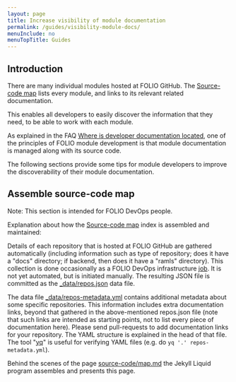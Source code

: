 ```yaml
---
layout: page
title: Increase visibility of module documentation
permalink: /guides/visibility-module-docs/
menuInclude: no
menuTopTitle: Guides
---
```


## Introduction

There are many individual modules hosted at FOLIO GitHub.
The [Source-code map](/source/map/) lists every module, and links to its relevant related documentation.

This enables all developers to easily discover the information that they need, to be able to work with each module.

As explained in the FAQ [Where is developer documentation located](/faqs/where-is-developer-documentation-located/), one of the principles of FOLIO module development is that module documentation is managed along with its source code.

The following sections provide some tips for module developers to improve the discoverability of their module documentation.

## Assemble source-code map

Note: This section is intended for FOLIO DevOps people.

Explanation about how the [Source-code map](/source/map/) index is assembled and maintained:

Details of each repository that is hosted at FOLIO GitHub are gathered automatically
(including information such as type of repository; does it have a "docs" directory; if backend, then does it have a "ramls" directory).
This collection is done occasionally as a FOLIO DevOps infrastructure
[job](https://github.com/folio-org-priv/folio-infrastructure/tree/master/verify-repo-config).
It is not yet automated, but is initiated manually.
The resulting JSON file is committed as the
[\_data/repos.json](https://github.com/folio-org/folio-org.github.io/tree/master/_data/repos.json) data file.

The data file
[\_data/repos-metadata.yml](https://github.com/folio-org/folio-org.github.io/tree/master/_data/repos-metadata.yml)
contains additional metadata about some specific repositories.
This information includes extra documentation links, beyond that gathered in the above-mentioned repos.json file (note that such links are intended as starting points, not to list every piece of documentation here).
Please send pull-requests to add documentation links for your repository.
The YAML structure is explained in the head of that file.
The tool "[yq](https://github.com/kislyuk/yq)" is useful for verifying YAML files (e.g. do `yq '.' repos-metadata.yml`).

Behind the scenes of the page
[source-code/map.md](https://raw.githubusercontent.com/folio-org/folio-org.github.io/master/source-code/map.md)
the Jekyll Liquid program assembles and presents this page.

